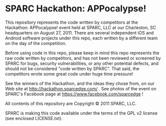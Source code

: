 SPARC Hackathon: APPocalypse!
==================================

This repository represents the code written by competitors at the Hackathon: APPocalypse! event held at
SPARC, LLC at our Charleston, SC headquarters on August 27, 2011.  There are
several independent iOS and Android software projects under this repo, each written
by a different team on the day of the competition.

Before using code in this repo, please keep in mind this repo represents the raw code written by
competitors, and has not been reviewed or screened by SPARC for bugs, security
vulnerabilities, or any other potential defects, and should not be considered "code written by SPARC".
That said, the competitors wrote some great code under huge time pressure!

See the winners of the Hackathon, and the ideas they chose from, on our Web
site at http://hackathon.sparcedge.com/ .  See photos of the event on SPARC's
Facebook page at https://www.facebook.com/sparcedge !

All contents of this repository are Copyright © 2011 SPARC, LLC.

SPARC is making this code available under the terms of the GPL v2 license (see
enclosed LICENSE.txt).